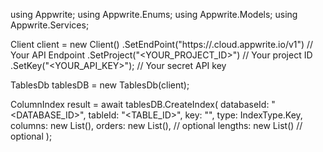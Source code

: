 using Appwrite;
using Appwrite.Enums;
using Appwrite.Models;
using Appwrite.Services;

Client client = new Client()
    .SetEndPoint("https://<REGION>.cloud.appwrite.io/v1") // Your API Endpoint
    .SetProject("<YOUR_PROJECT_ID>") // Your project ID
    .SetKey("<YOUR_API_KEY>"); // Your secret API key

TablesDb tablesDB = new TablesDb(client);

ColumnIndex result = await tablesDB.CreateIndex(
    databaseId: "<DATABASE_ID>",
    tableId: "<TABLE_ID>",
    key: "",
    type: IndexType.Key,
    columns: new List<string>(),
    orders: new List<string>(), // optional
    lengths: new List<long>() // optional
);